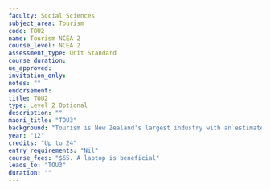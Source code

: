 ```yaml
---
faculty: Social Sciences
subject_area: Tourism
code: TOU2
name: Tourism NCEA 2
course_level: NCEA 2
assessment_type: Unit Standard
course_duration: 
ue_approved: 
invitation_only: 
notes: ""
endorsement: 
title: TOU2
type: Level 2 Optional
description: ""
maori_title: "TOU3"
background: "Tourism is New Zealand's largest industry with an estimated 60,000 new jobs being created throughout New Zealand from 2017 to 2020. Students will learn a range of skills from calculations in the workplace to all about New Zealand destinations, world destinations, and all about tourists; their characteristics and needs."
year: "12"
credits: "Up to 24"
entry_requirements: "Nil"
course_fees: "$65. A laptop is beneficial"
leads_to: "TOU3"
duration: ""
---
```

